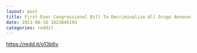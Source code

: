 ```yaml
--- 
layout: post 
title: First-Ever Congressional Bill To Decriminalize All Drugs Announced Ahead Of Nixon Drug War Anniversary 
date: 2021-06-16 1623845193 
categories: reddit 
--- 
```

https://redd.it/o13b6v